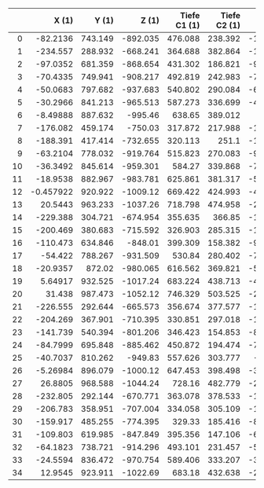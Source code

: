 |    |       X (1) |   Y (1) |     Z (1) |   Tiefe C1 (1) |   Tiefe C2 (1) |     X (2) |   Y (2) |    Z (2) |   Tiefe C1 (2) |   Tiefe C2 (2) |
|---:|------------:|--------:|----------:|---------------:|---------------:|----------:|--------:|---------:|---------------:|---------------:|
|  0 |  -82.2136   | 743.149 |  -892.035 |        476.088 |        238.392 | -140.014  | 660.377 | -860.898 |        424.445 |        194.461 |
|  1 | -234.557    | 288.932 |  -668.241 |        364.688 |        382.864 | -118.399  | 655.927 | -849.186 |        407.856 |        179.177 |
|  2 |  -97.0352   | 681.359 |  -868.654 |        431.302 |        186.821 |  -98.2673 | 651.591 | -837.942 |        392.827 |        166.99  |
|  3 |  -70.4335   | 749.941 |  -908.217 |        492.819 |        242.983 |  -79.3854 | 647.334 | -827.041 |        379.116 |        157.856 |
|  4 |  -50.0683   | 797.682 |  -937.683 |        540.802 |        290.084 |  -61.6129 | 643.243 | -816.243 |        366.435 |        151.907 |
|  5 |  -30.2966   | 841.213 |  -965.513 |        587.273 |        336.699 |  -45.1158 | 639.238 | -805.844 |        354.97  |        148.912 |
|  6 |   -8.49888  | 887.632 |  -995.46  |        638.65  |        389.012 |  -29.64   | 635.297 | -795.607 |        344.398 |        148.624 |
|  7 | -176.082    | 459.174 |  -750.03  |        317.872 |        217.988 | -134.539  | 665.086 | -853.954 |        418.346 |        195.366 |
|  8 | -188.391    | 417.414 |  -732.655 |        320.113 |        251.1   | -113.818  | 660.436 | -842.895 |        402.64  |        181.347 |
|  9 |  -63.2104   | 778.032 |  -919.764 |        515.823 |        270.083 |  -94.3963 | 655.898 | -832.128 |        388.25  |        170.198 |
| 10 |  -36.3492   | 845.614 |  -959.301 |        584.27  |        339.868 |  -75.9887 | 651.448 | -821.517 |        374.933 |        161.891 |
| 11 |  -18.9538   | 882.967 |  -983.781 |        625.861 |        381.317 |  -58.8704 | 647.103 | -811.305 |        362.884 |        156.473 |
| 12 |   -0.457922 | 920.922 | -1009.12  |        669.422 |        424.993 |  -42.8343 | 642.912 | -801.299 |        351.84  |        153.827 |
| 13 |   20.5443   | 963.233 | -1037.26  |        718.798 |        474.958 |  -27.9117 | 638.779 | -791.586 |        341.773 |        153.58  |
| 14 | -229.388    | 304.721 |  -674.954 |        355.635 |        366.85  | -129.776  | 669.455 | -847.909 |        413.253 |        196.779 |
| 15 | -200.469    | 380.683 |  -715.592 |        326.903 |        285.315 | -109.567  | 664.55  | -837.156 |        397.991 |        183.651 |
| 16 | -110.473    | 634.846 |  -848.01  |        399.309 |        158.382 |  -90.7851 | 659.82  | -826.895 |        384.233 |        173.346 |
| 17 |  -54.422    | 788.267 |  -931.509 |        530.84  |        280.402 |  -73.0394 | 655.171 | -816.795 |        371.514 |        165.703 |
| 18 |  -20.9357   | 872.02  |  -980.065 |        616.562 |        369.821 |  -56.3279 | 650.66  | -806.836 |        359.772 |        160.781 |
| 19 |    5.64917  | 932.525 | -1017.24  |        683.224 |        438.713 |  -40.8624 | 646.333 | -797.284 |        349.206 |        158.399 |
| 20 |   31.438    | 987.473 | -1052.12  |        746.329 |        503.525 |  -26.4229 | 642.087 | -787.938 |        339.499 |        158.239 |
| 21 | -226.555    | 292.644 |  -665.573 |        356.674 |        377.577 | -125.284  | 673.49  | -842.252 |        408.578 |        198.388 |
| 22 | -204.269    | 367.901 |  -710.395 |        330.851 |        297.018 | -105.719  | 668.447 | -831.938 |        393.922 |        186.175 |
| 23 | -141.739    | 540.394 |  -801.206 |        346.423 |        154.853 |  -87.4538 | 663.536 | -822.021 |        380.611 |        176.578 |
| 24 |  -84.7999   | 695.848 |  -885.462 |        450.872 |        194.474 |  -70.3187 | 658.735 | -812.334 |        368.386 |        169.531 |
| 25 |  -40.7037   | 810.262 |  -949.83  |        557.626 |        303.777 |  -54.115  | 654.052 | -802.825 |        357.121 |        164.939 |
| 26 |   -5.26984  | 896.079 | -1000.12  |        647.453 |        398.498 |  -39.1309 | 649.529 | -793.664 |        346.929 |        162.68  |
| 27 |   26.8805   | 968.588 | -1044.24  |        728.16  |        482.779 |  -25.0746 | 645.139 | -784.655 |        337.533 |        162.516 |
| 28 | -232.805    | 292.144 |  -670.771 |        363.078 |        378.533 | -121.148  | 677.276 | -837.061 |        404.417 |        200.214 |
| 29 | -206.783    | 358.951 |  -707.004 |        334.058 |        305.109 | -102.291  | 672.104 | -827.185 |        390.358 |        188.835 |
| 30 | -159.917    | 485.255 |  -774.395 |        329.33  |        185.416 |  -84.5543 | 667.004 | -817.667 |        377.519 |        179.801 |
| 31 | -109.803    | 619.985 |  -847.849 |        395.356 |        147.106 |  -67.8499 | 662.089 | -808.334 |        365.708 |        173.212 |
| 32 |  -64.1823   | 738.721 |  -914.296 |        493.101 |        231.457 |  -52.2158 | 657.255 | -799.279 |        354.912 |        168.874 |
| 33 |  -24.5594   | 836.472 |  -970.754 |        589.406 |        333.207 |  -37.6109 | 652.628 | -790.385 |        344.991 |        166.774 |
| 34 |   12.9545   | 923.911 | -1022.69  |        683.18  |        432.638 |  -23.7501 | 648.008 | -781.59  |        335.757 |        166.539 |